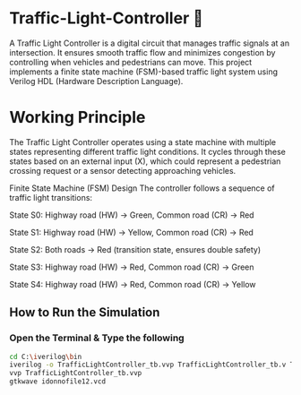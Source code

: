 # Traffic-Light-Controller 🚦

A Traffic Light Controller is a digital circuit that manages traffic signals at an intersection. It ensures smooth traffic flow and minimizes congestion by controlling when vehicles and pedestrians can move. This project implements a finite state machine (FSM)-based traffic light system using Verilog HDL (Hardware Description Language).

#  Working Principle

The Traffic Light Controller operates using a state machine with multiple states representing different traffic light conditions. It cycles through these states based on an external input (X), which could represent a pedestrian crossing request or a sensor detecting approaching vehicles.

Finite State Machine (FSM) Design
The controller follows a sequence of traffic light transitions:

State S0:  Highway road (HW) → Green, Common road (CR) → Red

State S1:  Highway road (HW) → Yellow, Common road (CR) → Red

State S2:  Both roads → Red (transition state, ensures double safety) 

State S3:  Highway road (HW) → Red, Common road (CR) → Green

State S4:  Highway road (HW) → Red, Common road (CR) → Yellow

##  How to Run the Simulation

### Open the Terminal & Type the following 
```sh
cd C:\iverilog\bin
iverilog -o TrafficLightController_tb.vvp TrafficLightController_tb.v TrafficLightController.v
vvp TrafficLightController_tb.vvp
gtkwave idonnofile12.vcd

